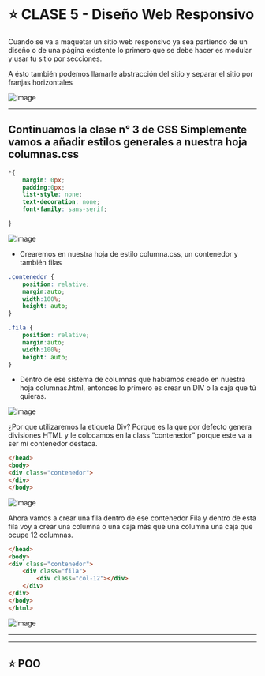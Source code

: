 # :star: CLASE 5 - Diseño Web Responsivo

Cuando se va a maquetar un sitio web responsivo ya sea partiendo de un diseño o de una página existente  lo primero que se debe hacer es  modular y usar tu sitio por secciones.

 A ésto también podemos llamarle abstracción del sitio y separar el sitio por franjas horizontales 

 
 ![image](https://github.com/eugenia1984/UTN-FRSR-Programacion/assets/72580574/e321bfc0-1dc3-42ea-b7be-74fdb45fde53)

---

## Continuamos la clase n° 3 de CSS Simplemente vamos a añadir estilos generales a nuestra hoja columnas.css

```CSS
*{
    margin: 0px;
    padding:0px;
    list-style: none;
    text-decoration: none;
    font-family: sans-serif;

}
```

![image](https://github.com/eugenia1984/UTN-FRSR-Programacion/assets/72580574/30897bb4-5b4a-451b-b879-cffac3511434)

- Crearemos en nuestra hoja de estilo columna.css,  un contenedor y también filas

```CSS
.contenedor {
    position: relative;
    margin:auto;
    width:100%;
    height: auto;
}

.fila {
    position: relative;
    margin:auto;
    width:100%;
    height: auto;
}
```

- Dentro de ese sistema de columnas que habíamos creado en nuestra hoja columnas.html, entonces lo primero es crear un DIV o la caja que tú quieras.

![image](https://github.com/eugenia1984/UTN-FRSR-Programacion/assets/72580574/8948a32b-9b4e-457c-b0bf-d9838635fd6b)


¿Por que utilizaremos la etiqueta Div? Porque es la que por defecto  genera divisiones HTML y le colocamos en  la class “contenedor” porque este va a ser mi contenedor destaca.

 ```HTML
</head>
<body>
 <div class="contenedor">
 </div>
</body>
 ```


![image](https://github.com/eugenia1984/UTN-FRSR-Programacion/assets/72580574/b52b68b4-5dc0-428d-b92e-e69edf754b07)


Ahora vamos a crear una fila dentro de ese contenedor Fila y dentro de esta fila voy a crear una columna o una caja más que una columna una caja que ocupe 12 columnas.

```HTML
</head>
<body>
<div class="contenedor">
    <div class="fila">
        <div class="col-12"></div>
    </div>
</div>
</body>
</html>
```

![image](https://github.com/eugenia1984/UTN-FRSR-Programacion/assets/72580574/d0a905e6-3c49-430c-9a0c-fe3f45c057dd)

---
---

## :star: POO


